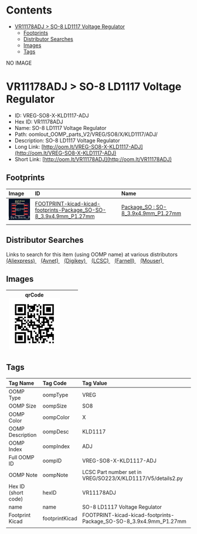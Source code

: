 



Contents
========

* [VR11178ADJ > SO-8 LD1117 Voltage Regulator](#vr11178adj--so-8-ld1117-voltage-regulator)
	* [Footprints](#footprints)
	* [Distributor Searches](#distributor-searches)
	* [Images](#images)
	* [Tags](#tags)
  
NO IMAGE  
# VR11178ADJ > SO-8 LD1117 Voltage Regulator

- ID: VREG-SO8-X-KLD1117-ADJ
- Hex ID: VR11178ADJ
- Name: SO-8 LD1117 Voltage Regulator
- Path: oomlout_OOMP_parts_V2/VREG/SO8/X/KLD1117/ADJ/
- Description: SO-8 LD1117 Voltage Regulator
- Long Link: [http://oom.lt/VREG-SO8-X-KLD1117-ADJ](http://oom.lt/VREG-SO8-X-KLD1117-ADJ)
- Short Link: [http://oom.lt/VR11178ADJ](http://oom.lt/VR11178ADJ)

## Footprints
  

|Image|ID|Name|
| :--- | :--- | :--- |
|[![](https://raw.githubusercontent.com/oomlout/oomlout_OOMP_eda_V2/main/FOOTPRINT/kicad/kicad-footprints/Package_SO/SO-8_3.9x4.9mm_P1.27mm/image_140.png)](https://github.com/oomlout/oomlout_OOMP_eda_V2/tree/main/FOOTPRINT/kicad/kicad-footprints/Package_SO/SO-8_3.9x4.9mm_P1.27mm/)|[FOOTPRINT-kicad-kicad-footprints-Package_SO-SO-8_3.9x4.9mm_P1.27mm](https://github.com/oomlout/oomlout_OOMP_eda_V2/tree/main/FOOTPRINT/kicad/kicad-footprints/Package_SO/SO-8_3.9x4.9mm_P1.27mm/)|[Package_SO : SO-8_3.9x4.9mm_P1.27mm](https://github.com/oomlout/oomlout_OOMP_eda_V2/tree/main/FOOTPRINT/kicad/kicad-footprints/Package_SO/SO-8_3.9x4.9mm_P1.27mm/)|
||||

## Distributor Searches
  
Links to search for this item (using OOMP name) at various distributors  
[(Aliexpress) ](https://www.aliexpress.com/wholesale?SearchText=1117SO-8+LD1117+Voltage+Regulator)&nbsp;&nbsp;&nbsp;[(Avnet) ](https://www.avnet.com/shop/us/search/SO-8+LD1117+Voltage+Regulator)&nbsp;&nbsp;&nbsp;[(Digikey) ](https://www.digikey.co.uk/en/products/result?s=SO-8+LD1117+Voltage+Regulator)&nbsp;&nbsp;&nbsp;[(LCSC) ](https://www.lcsc.com/search?q=SO-8+LD1117+Voltage+Regulator)&nbsp;&nbsp;&nbsp;[(Farnell) ](https://uk.farnell.com/search?st=SO-8+LD1117+Voltage+Regulator)&nbsp;&nbsp;&nbsp;[(Mouser) ](https://www.mouser.com/c/?q=SO-8+LD1117+Voltage+Regulator)&nbsp;&nbsp;&nbsp;
## Images
  

|qrCode<br>[![](https://raw.githubusercontent.com/oomlout/oomlout_OOMP_parts_V2/main/VREG/SO8/X/KLD1117/ADJ/qrCode_140.png)](https://github.com/oomlout/oomlout_OOMP_parts_V2/tree/main/VREG/SO8/X/KLD1117/ADJ/qrCode.png)||||
| :---: | :---: | :---: | :---: |

## Tags
  

|Tag Name|Tag Code|Tag Value|
| :--- | :--- | :--- |
|OOMP Type|oompType|VREG|
|OOMP Size|oompSize|SO8|
|OOMP Color|oompColor|X|
|OOMP Description|oompDesc|KLD1117|
|OOMP Index|oompIndex|ADJ|
|Full OOMP ID|oompID|VREG-SO8-X-KLD1117-ADJ|
|OOMP Note|oompNote|LCSC Part number set in VREG/SO223/X/KLD1117/V5/details2.py|
|Hex ID (short code)|hexID|VR11178ADJ|
|name|name|SO-8 LD1117 Voltage Regulator|
|Footprint Kicad|footprintKicad|FOOTPRINT-kicad-kicad-footprints-Package_SO-SO-8_3.9x4.9mm_P1.27mm|
||||
